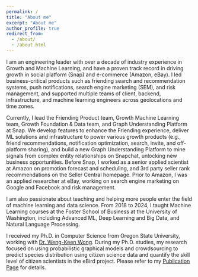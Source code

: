 ```yaml
---
permalink: /
title: "About me"
excerpt: "About me"
author_profile: true
redirect_from:
  - /about/
  - /about.html
---
```


I am an engineering leader with over a decade of industry experience in Growth and Machine Learning, and have a proven track record in driving growth in social platform (Snap) and e-commerce (Amazon, eBay). I led business-critical products such as friending search and recommendation systems, push notifications, search engine marketing (SEM), and risk management, and supported multiple teams of client, backend, infrastructure, and machine learning engineers across geolocations and time zones.

Currently, I lead the Friending Product team, Growth Machine Learning team, Growth Foundation & Data team, and Graph Understanding Platform at Snap. We develop features to enhance the Friending experience, deliver ML solutions and infrastructure to power various growth products (e.g., friend recommendations, notification optimization, search, invite, and off-platform sharing), and build a new Graph Understanding Platform to mine signals from complex entity relationships on Snapchat, unlocking new business opportunities. Before Snap, I worked as a senior applied scientist at Amazon on promotion forecast and scheduling, and 3rd party seller rank recommendations on the Seller Central homepage. Prior to Amazon, I was an applied researcher at eBay, working on search engine marketing on Google and Facebook and risk management.

I am also passionate about teaching and helping more people enter the field of machine learning and data science. From 2018 to 2024, I taught Machine Learning courses at the Foster School of Business at the University of Washington, including Advanced ML, Deep Learning and Big Data, and Natural Language Processing.

I received my Ph.D. in Computer Science from Oregon State University, working with [Dr. Weng-Keen Wong](http://web.engr.oregonstate.edu/~wongwe/). During my Ph.D. studies, my research focused on using probabilistic graphical models and crowdsourcing to predict species distribution using citizen science data and quantify the skill level of citizen scientists in the eBird project. Please refer to my [Publication Page](https://zariable.github.io/publications/) for details. 